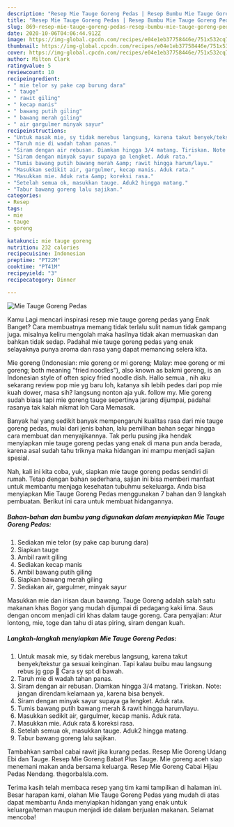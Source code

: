 ```yaml
---
description: "Resep Mie Tauge Goreng Pedas | Resep Bumbu Mie Tauge Goreng Pedas Yang Mudah Dan Praktis"
title: "Resep Mie Tauge Goreng Pedas | Resep Bumbu Mie Tauge Goreng Pedas Yang Mudah Dan Praktis"
slug: 869-resep-mie-tauge-goreng-pedas-resep-bumbu-mie-tauge-goreng-pedas-yang-mudah-dan-praktis
date: 2020-10-06T04:06:44.912Z
image: https://img-global.cpcdn.com/recipes/e04e1eb37758446e/751x532cq70/mie-tauge-goreng-pedas-foto-resep-utama.jpg
thumbnail: https://img-global.cpcdn.com/recipes/e04e1eb37758446e/751x532cq70/mie-tauge-goreng-pedas-foto-resep-utama.jpg
cover: https://img-global.cpcdn.com/recipes/e04e1eb37758446e/751x532cq70/mie-tauge-goreng-pedas-foto-resep-utama.jpg
author: Milton Clark
ratingvalue: 5
reviewcount: 10
recipeingredient:
- " mie telor sy pake cap burung dara"
- " tauge"
- " rawit giling"
- " kecap manis"
- " bawang putih giling"
- " bawang merah giling"
- " air gargulmer minyak sayur"
recipeinstructions:
- "Untuk masak mie, sy tidak merebus langsung, karena takut benyek/tekstur ga sesuai keinginan. Tapi kalau buibu mau langsung rebus jg gpp 🙂 Cara sy spt di bawah."
- "Taruh mie di wadah tahan panas."
- "Siram dengan air rebusan. Diamkan hingga 3/4 matang. Tiriskan. Note: jangan direndam kelamaan ya, karena bisa benyek."
- "Siram dengan minyak sayur supaya ga lengket. Aduk rata."
- "Tumis bawang putih bawang merah &amp; rawit hingga harum/layu."
- "Masukkan sedikit air, gargulmer, kecap manis. Aduk rata."
- "Masukkan mie. Aduk rata &amp; koreksi rasa."
- "Setelah semua ok, masukkan tauge. Aduk2 hingga matang."
- "Tabur bawang goreng lalu sajikan."
categories:
- Resep
tags:
- mie
- tauge
- goreng

katakunci: mie tauge goreng 
nutrition: 232 calories
recipecuisine: Indonesian
preptime: "PT22M"
cooktime: "PT41M"
recipeyield: "3"
recipecategory: Dinner

---
```



![Mie Tauge Goreng Pedas](https://img-global.cpcdn.com/recipes/e04e1eb37758446e/751x532cq70/mie-tauge-goreng-pedas-foto-resep-utama.jpg)

Kamu Lagi mencari inspirasi resep mie tauge goreng pedas yang Enak Banget? Cara membuatnya memang tidak terlalu sulit namun tidak gampang juga. misalnya keliru mengolah maka hasilnya tidak akan memuaskan dan bahkan tidak sedap. Padahal mie tauge goreng pedas yang enak selayaknya punya aroma dan rasa yang dapat memancing selera kita.

Mie goreng (Indonesian: mie goreng or mi goreng; Malay: mee goreng or mi goreng; both meaning &#34;fried noodles&#34;), also known as bakmi goreng, is an Indonesian style of often spicy fried noodle dish. Hallo semua , nih aku sekarang review pop mie yg baru loh, katanya sih lebih pedes dari pop mie kuah dower, masa sih? langsung nonton aja yuk. follow my. Mie goreng sudah biasa tapi mie goreng tauge sepertinya jarang dijumpai, padahal rasanya tak kalah nikmat loh Cara Memasak.

Banyak hal yang sedikit banyak mempengaruhi kualitas rasa dari mie tauge goreng pedas, mulai dari jenis bahan, lalu pemilihan bahan segar hingga cara membuat dan menyajikannya. Tak perlu pusing jika hendak menyiapkan mie tauge goreng pedas yang enak di mana pun anda berada, karena asal sudah tahu triknya maka hidangan ini mampu menjadi sajian spesial.


Nah, kali ini kita coba, yuk, siapkan mie tauge goreng pedas sendiri di rumah. Tetap dengan bahan sederhana, sajian ini bisa memberi manfaat untuk membantu menjaga kesehatan tubuhmu sekeluarga. Anda bisa menyiapkan Mie Tauge Goreng Pedas menggunakan 7 bahan dan 9 langkah pembuatan. Berikut ini cara untuk membuat hidangannya.

<!--inarticleads1-->

##### Bahan-bahan dan bumbu yang digunakan dalam menyiapkan Mie Tauge Goreng Pedas:

1. Sediakan  mie telor (sy pake cap burung dara)
1. Siapkan  tauge
1. Ambil  rawit giling
1. Sediakan  kecap manis
1. Ambil  bawang putih giling
1. Siapkan  bawang merah giling
1. Sediakan  air, gargulmer, minyak sayur


Masukkan mie dan irisan daun bawang. Tauge Goreng adalah salah satu makanan khas Bogor yang mudah dijumpai di pedagang kaki lima. Saus dengan oncom menjadi ciri khas dalam tauge goreng. Cara penyajian: Atur lontong, mie, toge dan tahu di atas piring, siram dengan kuah. 

<!--inarticleads2-->

##### Langkah-langkah menyiapkan Mie Tauge Goreng Pedas:

1. Untuk masak mie, sy tidak merebus langsung, karena takut benyek/tekstur ga sesuai keinginan. Tapi kalau buibu mau langsung rebus jg gpp 🙂 Cara sy spt di bawah.
1. Taruh mie di wadah tahan panas.
1. Siram dengan air rebusan. Diamkan hingga 3/4 matang. Tiriskan. Note: jangan direndam kelamaan ya, karena bisa benyek.
1. Siram dengan minyak sayur supaya ga lengket. Aduk rata.
1. Tumis bawang putih bawang merah &amp; rawit hingga harum/layu.
1. Masukkan sedikit air, gargulmer, kecap manis. Aduk rata.
1. Masukkan mie. Aduk rata &amp; koreksi rasa.
1. Setelah semua ok, masukkan tauge. Aduk2 hingga matang.
1. Tabur bawang goreng lalu sajikan.


Tambahkan sambal cabai rawit jika kurang pedas. Resep Mie Goreng Udang Ebi dan Tauge. Resep Mie Goreng Babat Plus Tauge. Mie goreng aceh siap menemani makan anda bersama keluarga. Resep Mie Goreng Cabai Hijau Pedas Nendang. thegorbalsla.com. 

Terima kasih telah membaca resep yang tim kami tampilkan di halaman ini. Besar harapan kami, olahan Mie Tauge Goreng Pedas yang mudah di atas dapat membantu Anda menyiapkan hidangan yang enak untuk keluarga/teman maupun menjadi ide dalam berjualan makanan. Selamat mencoba!
